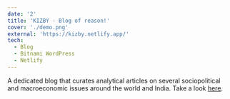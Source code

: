 ```yaml
---
date: '2'
title: 'KIZBY - Blog of reason!'
cover: './demo.png'
external: 'https://kizby.netlify.app/'
tech:
  - Blog
  - Bitnami WordPress
  - Netlify
---
```


A dedicated blog that curates analytical articles on several sociopolitical and macroeconomic issues around the world and India. Take a look [here](https://kizby.in).
